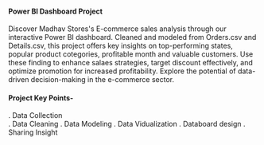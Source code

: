 #### Power BI Dashboard Project
Discover Madhav Stores's E-commerce sales analysis through our interactive Power BI dashboard. Cleaned and modeled from Orders.csv and Details.csv, this project offers key insights on top-performing states, popular product cotegories, profitable month and valuable customers. Use these finding to enhance salaes strategies, target discount effectively, and optimize promotion for increased profitability. Explore the potential of data-driven decision-making in the e-commerce sector.
#### Project Key Points-
 . Data Collection  
 . Data Cleaning
 . Data Modeling
 . Data Vidualization
 . Databoard design
 . Sharing Insight
